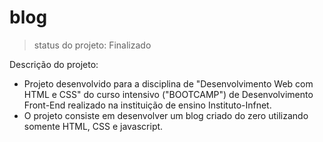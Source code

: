 # blog
> status do projeto: Finalizado

Descrição do projeto:
- Projeto desenvolvido para a disciplina de "Desenvolvimento Web com HTML e CSS" do curso intensivo ("BOOTCAMP") de Desenvolvimento Front-End realizado na instituição de ensino Instituto-Infnet.
- O projeto consiste em desenvolver um blog criado do zero utilizando somente HTML, CSS e javascript. 
